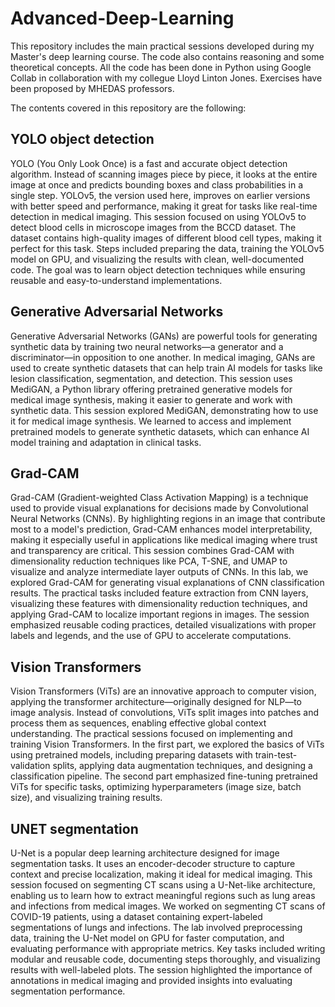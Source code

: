 # Advanced-Deep-Learning
This repository includes the main practical sessions developed during my Master's deep learning course. 
The code also contains reasoning and some theoretical concepts.
All the code has been done in Python using Google Collab in collaboration with my collegue Lloyd Linton Jones.
Exercises have been proposed by MHEDAS professors.

The contents covered in this repository are the following:

## YOLO object detection
YOLO (You Only Look Once) is a fast and accurate object detection algorithm. Instead of scanning images piece by piece, it looks at the entire image at once and predicts bounding boxes and class probabilities in a single step. YOLOv5, the version used here, improves on earlier versions with better speed and performance, making it great for tasks like real-time detection in medical imaging.
This session focused on using YOLOv5 to detect blood cells in microscope images from the BCCD dataset. The dataset contains high-quality images of different blood cell types, making it perfect for this task. Steps included preparing the data, training the YOLOv5 model on GPU, and visualizing the results with clean, well-documented code. The goal was to learn object detection techniques while ensuring reusable and easy-to-understand implementations.

## Generative Adversarial Networks
Generative Adversarial Networks (GANs) are powerful tools for generating synthetic data by training two neural networks—a generator and a discriminator—in opposition to one another. In medical imaging, GANs are used to create synthetic datasets that can help train AI models for tasks like lesion classification, segmentation, and detection. This session uses MediGAN, a Python library offering pretrained generative models for medical image synthesis, making it easier to generate and work with synthetic data.
This session explored MediGAN, demonstrating how to use it for medical image synthesis. We learned to access and implement pretrained models to generate synthetic datasets, which can enhance AI model training and adaptation in clinical tasks. 

## Grad-CAM
Grad-CAM (Gradient-weighted Class Activation Mapping) is a technique used to provide visual explanations for decisions made by Convolutional Neural Networks (CNNs). By highlighting regions in an image that contribute most to a model's prediction, Grad-CAM enhances model interpretability, making it especially useful in applications like medical imaging where trust and transparency are critical. This session combines Grad-CAM with dimensionality reduction techniques like PCA, T-SNE, and UMAP to visualize and analyze intermediate layer outputs of CNNs.
In this lab, we explored Grad-CAM for generating visual explanations of CNN classification results. The practical tasks included feature extraction from CNN layers, visualizing these features with dimensionality reduction techniques, and applying Grad-CAM to localize important regions in images. The session emphasized reusable coding practices, detailed visualizations with proper labels and legends, and the use of GPU to accelerate computations.

## Vision Transformers
Vision Transformers (ViTs) are an innovative approach to computer vision, applying the transformer architecture—originally designed for NLP—to image analysis. Instead of convolutions, ViTs split images into patches and process them as sequences, enabling effective global context understanding. The practical sessions focused on implementing and training Vision Transformers. In the first part, we explored the basics of ViTs using pretrained models, including preparing datasets with train-test-validation splits, applying data augmentation techniques, and designing a classification pipeline. The second part emphasized fine-tuning pretrained ViTs for specific tasks, optimizing hyperparameters (image size, batch size), and visualizing training results.

## UNET segmentation
U-Net is a popular deep learning architecture designed for image segmentation tasks. It uses an encoder-decoder structure to capture context and precise localization, making it ideal for medical imaging. This session focused on segmenting CT scans using a U-Net-like architecture, enabling us to learn how to extract meaningful regions such as lung areas and infections from medical images.
We worked on segmenting CT scans of COVID-19 patients, using a dataset containing expert-labeled segmentations of lungs and infections. The lab involved preprocessing data, training the U-Net model on GPU for faster computation, and evaluating performance with appropriate metrics. Key tasks included writing modular and reusable code, documenting steps thoroughly, and visualizing results with well-labeled plots. The session highlighted the importance of annotations in medical imaging and provided insights into evaluating segmentation performance.

